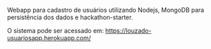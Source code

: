 Webapp para cadastro de usuários utilizando Nodejs, MongoDB para persistência dos dados e hackathon-starter.

O sistema pode ser acessado em: https://louzado-usuariosapp.herokuapp.com/
